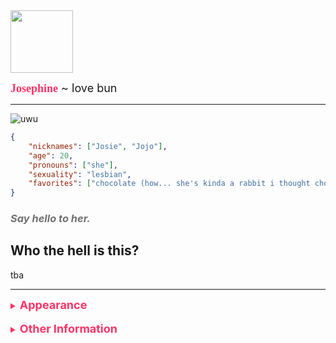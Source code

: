<img src="https://cdn.discordapp.com/attachments/985729434164297748/1178141834988494928/josephine.gif?ex=65751116" width="100"/>

<font size="4"><span style="color:#ff3366;font-family:Comic Sans MS">**Josephine**</span> ~ love bun</font>

---
![uwu](https://cdn.discordapp.com/attachments/985729434164297748/1178153144115544105/josephine.png)
```json
{
    "nicknames": ["Josie", "Jojo"],
    "age": 20,
    "pronouns": ["she"],
    "sexuality": "lesbian",
    "favorites": ["chocolate (how... she's kinda a rabbit i thought chocolate was bad for them)", "love", "affection", "hot pink"]
}
```
### *<span style="color:#717171">Say hello to her.</span>*
## Who the hell is this?
tba

---
<details>
<summary style="color:#ff3366"><font size="4"><b>Appearance</b></font></summary>

*tba*

No, she's never gonna wear brown contacts.
</details>
­
<details>
<summary style="color:#ff3366"><font size="4"><b>Other Information</b></font></summary>

- The symbols in her eyes will light up when in an "overwhelmed" state, like being nervous or scared, not exactly when actually overwhelmed tho.
- She runs a *teeny tiny* bit faster than the average human. She can also jump a bit higher. Don't blame me, blame [Geometry Dash](https://store.steampowered.com/app/322170/).
- She's a bit shy, and doesn't talk much; doesn't mean she doesn't like you though.
</details>
